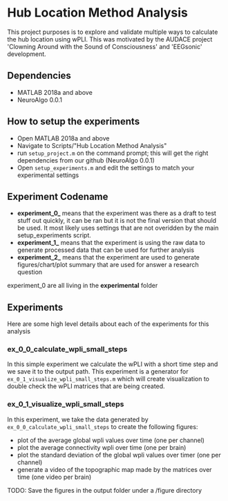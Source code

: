 # Hub Location Method Analysis
This project purposes is to explore and validate multiple ways to calculate the hub location using wPLI. This was motivated by the AUDACE project 'Clowning Around with the Sound of Consciousness' and 'EEGsonic' development.

## Dependencies
- MATLAB 2018a and above
- NeuroAlgo 0.0.1

## How to setup the experiments
- Open MATLAB 2018a and above
- Navigate to Scripts/"Hub Location Method Analysis"
- run `setup_project.m` on the command prompt; this will get the right dependencies from our github (NeuroAlgo 0.0.1)
- Open `setup_experiments.m` and edit the settings to match your experimental settings

## Experiment Codename
- **experiment_0_** means that the experiment was there as a draft to test stuff out quickly, it can be ran but it is not the final version that should be used. It most likely uses settings that are not overidden by the main setup_experiments script.
- **experiment_1_** means that the experiment is using the raw data to generate processed data that can be used for further analysis
- **experiment_2_** means that the experiment are used to generate figures/chart/plot summary that are used for answer a research question

experiment_0 are all living in the **experimental** folder

## Experiments
Here are some high level details about each of the experiments for this analysis

### ex_0_0_calculate_wpli_small_steps
In this simple experiment we calculate the wPLI with a short time step and we save it to the output path. This experiment is a generator for `ex_0_1_visualize_wpli_small_steps.m` which will create visualization to double check the wPLI matrices that are being created.

### ex_0_1_visualize_wpli_small_steps
In this experiment, we take the data generated by `ex_0_0_calculate_wpli_small_steps` to create the following figures:
- plot of the average global wpli values over time (one per channel)
- plot the average connectivity wpli over time (one per brain)
- plot the standard deviation of the global wpli values over timer (one per channel)
- generate a video of the topographic map made by the matrices over time (one video per brain)

TODO: Save the figures in the output folder under a /figure directory
